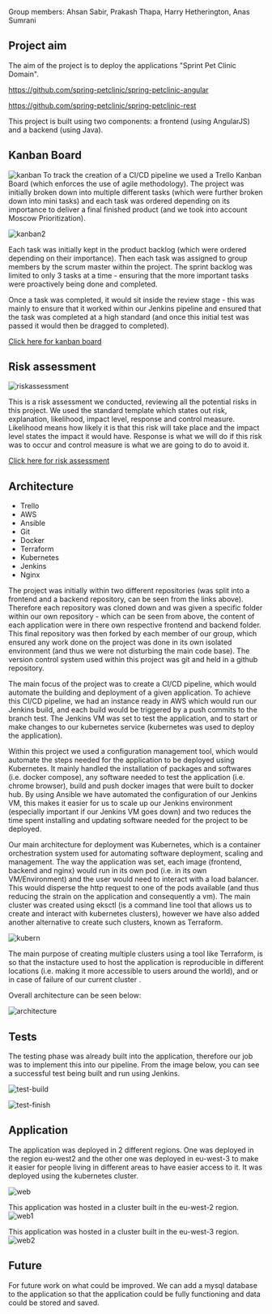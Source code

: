 Group members: Ahsan Sabir, Prakash Thapa, Harry Hetherington, Anas Sumrani

## Project aim 
The aim of the project is to deploy the applications  "Sprint Pet Clinic Domain".

https://github.com/spring-petclinic/spring-petclinic-angular

https://github.com/spring-petclinic/spring-petclinic-rest

This project is built using two components: a frontend (using AngularJS) and a backend (using Java). 

## Kanban Board
![kanban](https://user-images.githubusercontent.com/92265482/194328928-90736a97-180c-4eae-88df-43bb5fb29728.JPG)
To track the creation of a CI/CD pipeline we used a Trello Kanban Board (which enforces the use of agile methodology). The project was initially broken down into multiple different tasks (which were further broken down into mini tasks) and each task was ordered depending on its importance to deliver a final finished product (and we took into account Moscow Prioritization).  

![kanban2](https://user-images.githubusercontent.com/92265482/194328974-bb013ff2-2f4b-46ab-ae48-2df9f423e99a.JPG)

Each task was initially kept in the product backlog (which were ordered depending on their importance). Then each task was assigned to group members by the scrum master within the project. The sprint backlog was limited to only 3 tasks at a time - ensuring that the more important tasks were proactively being done and completed. 

Once a task was completed, it would sit inside the review stage - this was mainly to ensure that it worked within our Jenkins pipeline and ensured that the task was completed at a high standard (and once this initial test was passed it would then be dragged to completed).

[Click here for kanban board](https://trello.com/invite/b/on6fy1De/0022b5ed00bf3928d4dc165fbf1b3fe2/project)

## Risk assessment 

![riskassessment](https://user-images.githubusercontent.com/92265482/194329289-6fc0df18-6e0e-4cef-bd33-8441cb07b9d6.JPG)

This is a risk assessment we conducted, reviewing all the potential risks in this project. We used the standard template which states out risk, explanation, likelihood, impact level, response and control measure. Likelihood means how likely it is that this risk will take place and the impact level states the impact it would have. Response is what we will do if this risk was to occur and control measure is what we are going to do to avoid it. 
 
[Click here for risk assessment](https://docs.google.com/spreadsheets/d/1_5DWAySKbS2vFYf7Z5W6cZ9d73s2_Rli_U_BB3_jfsk/edit#gid=0)

## Architecture
- Trello
- AWS
- Ansible
- Git
- Docker
- Terraform
- Kubernetes
- Jenkins
- Nginx

The project was initially within two different repositories (was split into a frontend and a backend repository, can be seen from the links above). Therefore each repository was cloned down and was given a specific folder within our own repository - which can be seen from above, the content of each application were in there own respective frontend and backend folder. This final repository was then forked by each member of our group, which ensured any work done on the project was done in its own isolated environment (and thus we were not disturbing the main code base).  The version control system used within this project was git and held in a github repository.

The main focus of the project was to create a CI/CD pipeline, which would automate the building and deployment of a given application. To achieve this CI/CD pipeline, we had an instance ready in AWS which would run our Jenkins build, and each build would be triggered by a push commits to the branch test.  The Jenkins VM was set to test the application, and to start or make changes to our kubernetes service (kubernetes was used to deploy the application).

Within this project we used a configuration management tool, which would automate the steps needed for the application to be deployed using Kubernetes. It mainly handled the installation of packages and softwares (i.e. docker compose), any software needed to test the application (i.e. chrome browser), build and push docker images that were built to docker hub. By using Ansible we have automated the configuration of our Jenkins VM, this makes it easier for us to scale up our Jenkins environment (especially important if our Jenkins VM goes down) and two reduces the time spent installing and updating software needed for the project to be deployed.  

Our main architecture for deployment was Kubernetes, which is a container orchestration system used for automating software deployment, scaling and management. The way the application was set, each image (frontend, backend and nginx) would run in its own pod (i.e. in its own VM/Environment) and the user would need to interact with a load balancer. This would disperse the http request to one of the pods available (and thus reducing the strain on the application and consequently a vm). The main cluster was created using eksctl (is a command line tool that allows us to create and interact with kubernetes clusters), however we have also added another alternative to create such clusters, known as Terraform.   

![kubern](https://user-images.githubusercontent.com/92265482/194329760-0fe6fe63-d149-4722-9fc2-aed32e7c7a73.JPG)

The main purpose of creating multiple clusters using a tool like Terraform, is so that the instacture used to host the application is reproducible in different locations (i.e. making it more accessible to users around the world), and or in case of failure of our current cluster .

Overall architecture can be seen below:

![architecture](https://user-images.githubusercontent.com/92265482/194329973-e2fb61cd-7244-4e7d-a321-3f63dccd9121.JPG)

## Tests
The testing phase was already built into the application, therefore our job was to implement this into our pipeline. From the image below, you can see a successful test being built and run using Jenkins.

![test-build](https://user-images.githubusercontent.com/92265482/194330248-283f3cd7-fe61-4815-87d3-5dfd5142d50a.JPG)

![test-finish](https://user-images.githubusercontent.com/92265482/194330264-f8f03e5c-3f8f-47a6-9132-d718109891dd.JPG)

## Application
The application was deployed in 2 different regions. One was deployed in the region eu-west2 and the other one was deployed in eu-west-3 to make it easier for people living in different areas to have easier access to it. It was deployed using the kubernetes cluster.

![web](https://user-images.githubusercontent.com/92265482/194330833-a6693ddf-b5ac-43cf-bea1-717dd92f44e9.JPG)

This application was hosted in a cluster built in the eu-west-2 region.
![web1](https://user-images.githubusercontent.com/92265482/194330786-a35c0cb5-20a6-4a33-b590-974895b6c23e.JPG)

This application was hosted in a cluster built in the eu-west-3 region.
![web2](https://user-images.githubusercontent.com/92265482/194330800-2bbc5d91-5d74-4389-a5db-708c46771ad0.JPG)

## Future
For future work on what could be improved. We can add a mysql database to the application so that the application could be fully functioning and data could be stored and saved.
